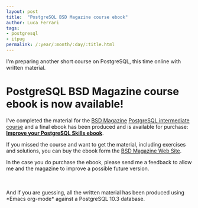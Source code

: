 ```yaml
---
layout: post
title:  "PostgreSQL BSD Magazine course ebook"
author: Luca Ferrari
tags:
- postgresql
- itpug
permalink: /:year/:month/:day/:title.html
---
```

I'm preparing another short course on PostgreSQL, this time online with written material.


# PostgreSQL BSD Magazine course ebook is now available!
I've completed the material for the [BSD Magazine](http://bsdmag.org) [PostgreSQL intermediate course](https://bsdmag.org/course/course-10-improve-your-postgresql-skills/) and a final ebook has been produced and is available for purchase: **[Improve your PostgreSQL Skills ebook](https://bsdmag.org/product/improve-your-postgresql-skills-course-ebook/)**.

If you missed the course and want to get the material, including exercises and solutions, you can buy the ebook form the [BSD Magazine Web Site](https://bsdmag.org/product/improve-your-postgresql-skills-course-ebook/).

In the case you do purchase the ebook, please send me a feedback to allow me and the magazine to improve a possible future version.

<br/>
<br/>
And if you are guessing, all the written material has been produced using *Emacs org-mode* against a PostgreSQL 10.3 database.
